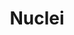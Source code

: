 ---
title: "Nuclei"
description: "A fast, template-based vulnerability scanner designed to probe for security issues using its extensive library of templates."
platforms: ["windows", "macos", "linux", "cli"]
categories: ["Web", "Network"]
tags: ["vulnerability-scanner", "template-based", "fast-scanning", "detection"]
github: "https://github.com/projectdiscovery/nuclei"
documentation: "https://nuclei.projectdiscovery.io/nuclei/get-started/"
logo: "images/nuclei.png"
---